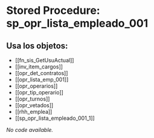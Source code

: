 # Stored Procedure: sp_opr_lista_empleado_001

## Usa los objetos:
- [[fn_sis_GetUsuActual]]
- [[inv_item_cargos]]
- [[opr_det_contratos]]
- [[opr_lista_emp_001]]
- [[opr_operarios]]
- [[opr_tip_operario]]
- [[opr_turnos]]
- [[opr_vetados]]
- [[rhh_emplea]]
- [[sp_opr_lista_empleado_001_1]]

*No code available.*
